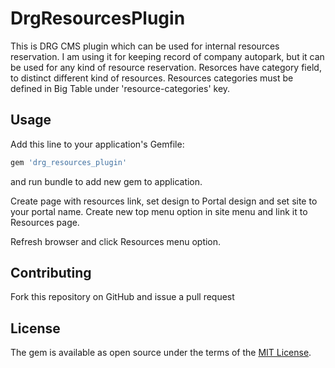 
# DrgResourcesPlugin
This is DRG CMS plugin which can be used for internal resources reservation. I am using it for keeping record of company autopark, but it can be used for any kind of resource reservation.
Resorces have category field, to distinct different kind of resources. Resources categories must be defined in Big Table under 'resource-categories' key.

## Usage
Add this line to your application's Gemfile:

```ruby
gem 'drg_resources_plugin'
```
and run bundle to add new gem to application.

Create page with resources link, set design to Portal design and set site to your portal name.
Create new top menu option in site menu and link it to Resources page.

Refresh browser and click Resources menu option.

## Contributing
Fork this repository on GitHub and issue a pull request 

## License
The gem is available as open source under the terms of the [MIT License](http://opensource.org/licenses/MIT).
